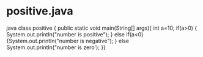 # positive.java
java
class positive
{
public static void  main(String[] args){
int a=10;
if(a>0)
{
System.out.println("number is positive");
}
else if(a<0)
{System.out.println("number is negative");
}
else
System.out.println("number is zero');
}}
